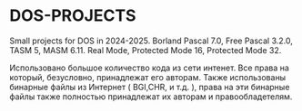 # DOS-PROJECTS
Small projects for DOS in 2024-2025. Borland Pascal 7.0, Free Pascal 3.2.0, TASM 5, MASM 6.11. Real Mode, Protected Mode 16, Protected Mode 32.


Использовано большое количество кода из сети интенет. Все права на который, безусловно, принадлежат его авторам.
Также использованы бинарные файлы из Интернет ( BGI,CHR, и т.д. ), права на эти бинарные файлы также полностью принадлежат их авторам и правообладетелям.
